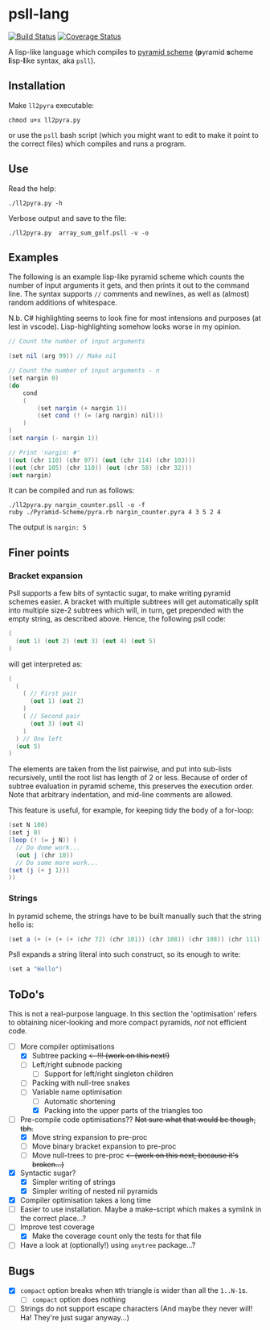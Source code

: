 # psll-lang

[![Build Status](https://travis-ci.org/MarcinKonowalczyk/psll-lang.svg?branch=master)](https://travis-ci.org/MarcinKonowalczyk/psll-lang) [![Coverage Status](https://coveralls.io/repos/github/MarcinKonowalczyk/psll-lang/badge.svg?branch=master)](https://coveralls.io/github/MarcinKonowalczyk/psll-lang?branch=master)

A lisp-like language which compiles to [pyramid scheme](https://github.com/ConorOBrien-Foxx/Pyramid-Scheme) (**p**yramid **s**cheme **l**isp-**l**ike syntax, aka `psll`).

## Installation

Make  `ll2pyra` executable:

```
chmod u+x ll2pyra.py
```
or use the `psll` bash script (which you might want to edit to make it point to the correct files) which compiles and runs a program.

## Use

Read the help:
```
./ll2pyra.py -h
```

Verbose output and save to the file:
```
./ll2pyra.py  array_sum_golf.psll -v -o
```

## Examples

The following is an example lisp-like pyramid scheme which counts the number of input arguments it gets, and then prints it out to the command line. The syntax supports `//` comments and newlines, as well as (almost) random additions of whitespace.

N.b. C# highlighting seems to look fine for most intensions and purposes (at lest in vscode). Lisp-highlighting somehow looks worse in my opinion.

```cs
// Count the number of input arguments

(set nil (arg 99)) // Make nil

// Count the number of input arguments - n
(set nargin 0)
(do
    cond
    (
        (set nargin (+ nargin 1))
        (set cond (! (= (arg nargin) nil)))
    )
)
(set nargin (- nargin 1))

// Print 'nargin: #'
((out (chr 110) (chr 97)) (out (chr 114) (chr 103)))
((out (chr 105) (chr 110)) (out (chr 58) (chr 32)))
(out nargin)
```

It can be compiled and run as follows:

```
./ll2pyra.py nargin_counter.psll -o -f
ruby ./Pyramid-Scheme/pyra.rb nargin_counter.pyra 4 3 5 2 4
```
The output is `nargin: 5`

## Finer points

### Bracket expansion
Psll supports a few bits of syntactic sugar, to make writing pyramid schemes easier. A bracket with multiple subtrees will get automatically split into multiple size-2 subtrees which will, in turn, get prepended with the empty string, as described above. Hence, the following psll code:

```cs
(
  (out 1) (out 2) (out 3) (out 4) (out 5)
)
```

will get interpreted as:

```cs
(
  (
    ( // First pair
      (out 1) (out 2)
    )
    ( // Second pair
      (out 3) (out 4)
    )
  ) // One left
  (out 5)
)
```
The elements are taken from the list pairwise, and put into sub-lists recursively, until the root list has length of 2 or less. Because of order of subtree evaluation in pyramid scheme, this preserves the execution order. Note that arbitrary indentation, and mid-line comments are allowed.

This feature is useful, for example, for keeping tidy the body of a for-loop:

```cs
(set N 100)
(set j 0)
(loop (! (= j N)) (
  // Do dome work...
  (out j (chr 10))
  // Do some more work...
(set (j (+ j 1)))
))
```

### Strings

In pyramid scheme, the strings have to be built manually such that the string hello is:

```cs
(set a (+ (+ (+ (+ (chr 72) (chr 101)) (chr 108)) (chr 108)) (chr 111)))
```

Psll expands a string literal into such construct, so its enough to write:

```cs
(set a "Hello")
```

## ToDo's

This is not a real-purpose language. In this section the 'optimisation' refers to obtaining nicer-looking and more compact pyramids, *not* not efficient code.

- [ ] More compiler optimisations
  - [x] Subtree packing <s><- !!! (work on this next!)</s>
  - [ ] Left/right subnode packing
    - [ ] Support for left/right singleton children
  - [ ] Packing with null-tree snakes
  - [ ] Variable name optimisation
    - [ ] Automatic shortening
    - [x] Packing into the upper parts of the triangles too
- [ ] Pre-compile code optimisations?? <s>Not sure what that would be though, tbh.</s>
  - [x] Move string expansion to pre-proc
  - [ ] Move binary bracket expansion to pre-proc
  - [ ] Move null-trees to pre-proc <s><- (work on this next, because it's broken...)</s>
- [x] Syntactic sugar?
  - [x] Simpler writing of strings
  - [x] Simpler writing of nested nil pyramids
- [x] Compiler optimisation takes a long time
- [ ] Easier to use installation. Maybe a make-script which makes a symlink in the correct place...?
- [ ] Improve test coverage
  - [x] Make the coverage count only the tests for that file
 - [ ] Have a look at (optionally!) using `anytree` package...?

## Bugs
- [x] `compact` option breaks when `N`th triangle is wider than all the `1..N-1`s.
  - [ ] `compact` option does nothing
- [ ] Strings do not support escape characters (And maybe they never will! Ha! They're just sugar anyway...)

